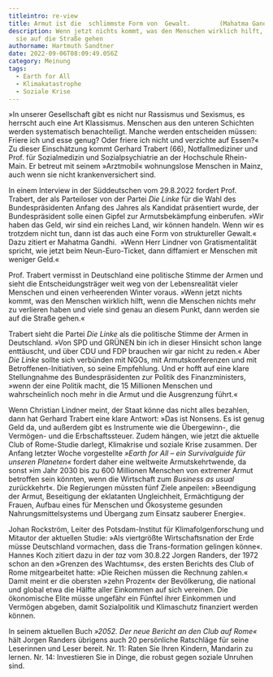 ```yaml
---
titleintro: re-view
title: Armut ist die  schlimmste Form von  Gewalt.        (Mahatma Gandhi)
description: Wenn jetzt nichts kommt, was den Menschen wirklich hilft, werden
  sie auf die Straße gehen
authorname: Hartmuth Sandtner
date: 2022-09-06T08:09:49.056Z
category: Meinung
tags:
  - Earth for All
  - Klimakatastrophe
  - Soziale Krise
---
```

»In unserer Gesellschaft gibt es nicht nur Rassismus und Sexismus, es herrscht auch eine Art Klassismus. Menschen aus den unteren Schichten werden systematisch benachteiligt. Manche werden entscheiden müssen: Friere ich und esse genug? Oder friere ich nicht und verzichte auf Essen?« Zu dieser Einschätzung kommt Gerhard Trabert (66), Notfallmediziner und Prof. für Sozialmedizin und Sozialpsychiatrie an der Hochschule Rhein-Main. Er betreut mit seinem »Arztmobil« wohnungslose Menschen in Mainz, auch wenn sie nicht krankenversichert sind. 

In einem Interview in der Süddeutschen vom 29.8.2022 fordert Prof. Trabert, der als Parteiloser von der Partei *Die Linke* für die Wahl des Bundespräsidenten Anfang des Jahres als Kandidat präsentiert wurde, der Bundespräsident solle einen Gipfel zur Armutsbekämpfung einberufen. »Wir haben das Geld, wir sind ein reiches Land, wir können handeln. Wenn wir es trotzdem nicht tun, dann ist das auch eine Form von struktureller Gewalt.« Dazu zitiert er Mahatma Gandhi.  »Wenn Herr Lindner von Gratismentalität spricht, wie jetzt beim Neun-Euro-Ticket, dann diffamiert er Menschen mit weniger Geld.« 

Prof. Trabert vermisst in Deutschland eine politische Stimme der Armen und sieht die Entscheidungsträger weit weg von der Lebensrealität vieler Menschen und einen verheerenden Winter voraus. »Wenn jetzt nichts kommt, was den Menschen wirklich hilft, wenn die Menschen nichts mehr zu verlieren haben und viele sind genau an diesem Punkt, dann werden sie auf die Straße gehen.«

Trabert sieht die Partei *Die Linke* als die politische Stimme der Armen in Deutschland. »Von SPD und GRÜNEN bin ich in dieser Hinsicht schon lange enttäuscht, und über CDU und FDP brauchen wir gar nicht zu reden.« Aber *Die Linke* sollte sich verbünden mit NGOs, mit Armutskonferenzen und mit Betroffenen-Initiativen, so seine Empfehlung. Und er hofft auf eine klare Stellungnahme des Bundespräsidenten zur Politik des Finanzministers, »wenn der eine Politik macht, die 15 Millionen Menschen und wahrscheinlich noch mehr in die Armut und die Ausgrenzung führt.«

Wenn Christian Lindner meint, der Staat könne das nicht alles bezahlen, dann hat Gerhard Trabert eine klare Antwort: »Das ist Nonsens. Es ist genug Geld da, und außerdem gibt es Instrumente wie die Übergewinn-, die Vermögen- und die Erbschaftssteuer. Zudem hängen, wie jetzt die aktuelle Club of Rome-Studie darlegt, Klimakrise und soziale Krise zusammen. Der Anfang letzter Woche vorgestellte *»Earth for All – ein Survivalguide für unseren Planeten«* fordert daher eine weltweite Armutskehrtwende, da sonst »im Jahr 2030 bis zu 600 Millionen Menschen von extremer Armut betroffen sein könnten, wenn die Wirtschaft zum *Business as usual* zurückkehrt«. Die Regierungen müssten fünf Ziele anpeilen: »Beendigung der Armut, Beseitigung der eklatanten Ungleichheit, Ermächtigung der Frauen, Aufbau eines für Menschen und Ökosysteme gesunden Nahrungsmittelsystems und Übergang zum Einsatz sauberer Energie«. 

Johan Rockström, Leiter des Potsdam-Institut für Klimafolgenforschung und Mitautor der aktuellen Studie: »Als viertgrößte Wirtschaftsnation der Erde müsse Deutschland vormachen, dass die Trans-formation gelingen könne«. Hannes Koch zitiert dazu in der *taz* vom 30.8.22 Jorgen Randers, der 1972 schon an den »Grenzen des Wachtums«, des ersten Berichts des Club of Rome mitgearbeitet hatte: »Die Reichen müssen die Rechnung zahlen.« Damit meint er die obersten »zehn Prozent« der Bevölkerung, die national und global etwa die Hälfte aller Einkommen auf sich vereinen. Die ökonomische Elite müsse ungefähr ein Fünftel ihrer Einkommen und Vermögen abgeben, damit Sozialpolitik und Klimaschutz finanziert werden können.

In seinem aktuellen Buch *»2052. Der neue Bericht an den Club auf Rome«* hält Jorgen Randers übrigens auch 20 persönliche Ratschläge für seine Leserinnen und Leser bereit. Nr. 11: Raten Sie Ihren Kindern, Mandarin zu lernen. Nr. 14: Investieren Sie in Dinge, die robust gegen soziale Unruhen sind.